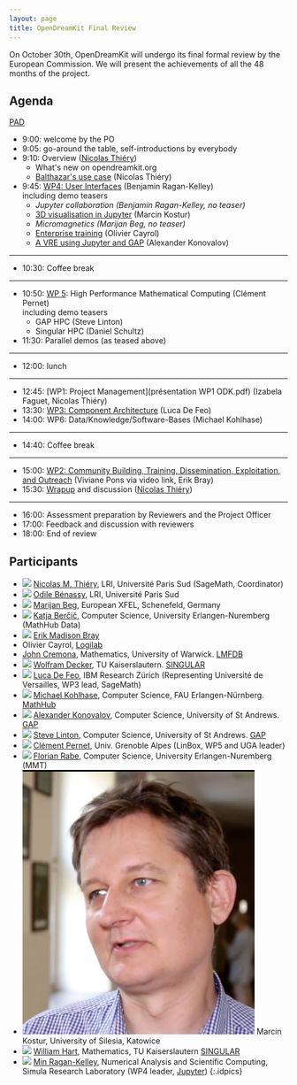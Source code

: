 ```yaml
---
layout: page
title: OpenDreamKit Final Review
---
```


On October 30th, OpenDreamKit will undergo its final formal review
by the European Commission. We will present the achievements of all the
48 months of the project.

## Agenda

[PAD](https://hackmd.io/TpyMyvlzTPmajWX3TtwfHw)

- 9:00: welcome by the PO
- 9:05: go-around the table, self-introductions by everybody
- 9:10: Overview ([Nicolas Thiéry](http://Nicolas.Thiery.name))
  - What's new on opendreamkit.org
  - [Balthazar's use case](https://mybinder.org/v2/gh/OpenDreamKit/demo-semigroup-representation-theory/master?filepath=demo.ipynb)
    (Nicolas Thiéry)
- 9:45: [WP4: User Interfaces](./wp4.pdf)
  (Benjamin Ragan-Kelley)<br/>
    including demo teasers
    - *Jupyter collaboration (Benjamin Ragan-Kelley, no teaser)*
    - [3D visualisation in Jupyter](./wp4-k3d-vis.pdf)
      (Marcin Kostur)
    - *Micromagnetics (Marijan Beg, no teaser)*
    - [Enterprise training](./wp4_lightning_talk-vre_for_professional_training.pdf)
      (Olivier Cayrol)
    - [A VRE using Jupyter and GAP](./WP4_lightning_talk-Jupyter_and_GAP.pdf) (Alexander Konovalov)

***

- 10:30: Coffee break

***

- 10:50: [WP 5](WP5_pres.pdf): High Performance Mathematical Computing (Clément Pernet)<br/>
    including demo teasers
    - GAP HPC (Steve Linton)
    - Singular HPC (Daniel Schultz)
- 11:30: Parallel demos (as teased above)

***

- 12:00: lunch

***

- 12:45: [WP1: Project Management](présentation WP1 ODK.pdf) (Izabela Faguet, Nicolas Thiéry) 
- 13:30: [WP3: Component Architecture](https://mybinder.org/v2/gh/opendreamkit/opendreamkit.github.io/rp3-wp3-presentation?filepath=meetings%2F2019-10-30-Luxembourg%2FProjectReview%2FWP3.ipynb) (Luca De Feo)
- 14:00: WP6: Data/Knowledge/Software-Bases (Michael Kohlhase)

***

- 14:40: Coffee break

***

- 15:00: [WP2: Community Building, Training, Dissemination, Exploitation, and Outreach](WP2) (Viviane Pons via video link, Erik Bray)
- 15:30: [Wrapup](wrapup-final.pdf) and discussion ([Nicolas Thiéry](http://Nicolas.Thiery.name))

***

- 16:00: Assessment preparation by Reviewers and the Project Officer
- 17:00: Feedback and discussion with reviewers
- 18:00: End of review

## Participants

- ![](http://nicolas.thiery.name/id.jpg) [Nicolas M. Thiéry](http://Nicolas.Thiery.name), LRI, Université Paris Sud (SageMath, Coordinator)
- ![](https://img-0.journaldunet.com/cpztLhBur-LtpWcLV_witkYrvdw=/250x/smart/d8950c0639354214bf9a748c7c4a9f84/ccmcms-jdn/2235975.jpg) [Odile Bénassy](http://github.com/zerline), LRI, Université Paris Sud
- ![](https://cmg.soton.ac.uk/media/people/mb4e10.medium.jpg) [Marijan Beg](https://cmg.soton.ac.uk/people/mb1a15/), European XFEL, Schenefeld, Germany
- ![](https://kwarc.info/public/images/kbercic.jpg) [Katja Berčič](https://kwarc.info/people/kbercic/), Computer Science, University Erlangen-Nuremberg (MathHub Data)
- ![](https://avatars1.githubusercontent.com/u/676149?s=180&v=4) [Erik Madison Bray](https://iguananaut.net)
- Olivier Cayrol, [Logilab](https://www.logilab.fr/)
- [John Cremona](http://homepages.warwick.ac.uk/staff/J.E.Cremona/), Mathematics, University of Warwick.  [LMFDB](http://www.lmfdb.org/)
- ![](https://opc.mfo.de/photoNormal?id=17996)
[Wolfram Decker](https://www.mathematik.uni-kl.de/agag/personen/leitung/decker/), TU Kaiserslautern. [SINGULAR](https://www.singular.uni-kl.de/)
- ![](https://defeo.lu/img/luca-drink.jpg) [Luca De Feo](https://defeo.lu/), IBM Research Zürich (Representing Université de Versailles, WP3 lead, SageMath)
- ![](https://kwarc.info/public/images/mkohlhase.jpg) [Michael Kohlhase](https://kwarc.info/kohlhase), Computer Science, FAU Erlangen-Nürnberg.  [MathHub](http://mathhub.info/)
- ![](https://www.cs.st-andrews.ac.uk/cs-web-data/People/alexk/img.jpg) [Alexander Konovalov](https://alex-konovalov.github.io/), Computer Science, University of St Andrews. [GAP](https://www.gap-system.org/)
- ![](https://www.cs.st-andrews.ac.uk/cs-web-data/People/sal/img.jpg) [Steve Linton](https://www.cs.st-andrews.ac.uk/directory/person?id=sal), Computer Science, University of St Andrews. [GAP](https://www.gap-system.org/)
- ![](https://ljk.imag.fr/membres/Clement.Pernet/portrait.JPG) [Clément Pernet]( https://ljk.imag.fr/membres/Clement.Pernet), Univ. Grenoble Alpes (LinBox, WP5 and UGA leader)
- ![](https://kwarc.info/people/frabe/florian_rabe_small.jpg) [Florian Rabe](https://kwarc.info/people/frabe/), Computer Science, University Erlangen-Nuremberg (MMT)
- ![](/public/images/mk.png) Marcin Kostur, University of Silesia, Katowice
- ![](https://www.mathematik.uni-kl.de/fileadmin/AG_Algebra_Geometrie_und_Computeralgebra/Profilbilder/bill.jpg) [William Hart](https://www.mathematik.uni-kl.de/agag/personen/dozenten/), Mathematics, TU Kaiserslautern [SINGULAR](https://www.singular.uni-kl.de/)
- ![](https://secure.gravatar.com/avatar/d5b897c37001627c2e3ad3c1e8a7e6fb?size=40)
  [Min Ragan-Kelley](https://www.simula.no/people/benjaminrk),
  Numerical Analysis and Scientific Computing,
  Simula Research Laboratory
  (WP4 leader, [Jupyter](https://jupyter.org))
{:.idpics}

<style>
.idpics img {
  width: 40px;
  margin: 2px;
  cursor: pointer;
}
.idpics li {
  margin-left: 20px;
  min-height: 42px;
  list-style-type: none;
}
</style>

<script>
document.querySelectorAll('.idpics img').forEach(p => {
  p.parentNode.style.transform = 'translateX(-42px) translateX(-1ex)';
  p.addEventListener('click', () => window.open(p.src));
});
</script>
